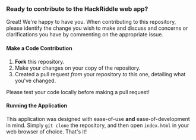### Ready to contribute to the HackRiddle web app?
Great! We're happy to have you. When contributing to this repository, please identify the change you wish to make and discuss and concerns or clarifications you have by commenting on the appropriate issue.

#### Make a Code Contribution
1. **Fork** this repository. 
2. Make your changes on your copy of the repository.
3. Created a pull request _from_ your repository _to_ this one, detailing what you've changed.

Please test your code locally before making a pull request! 

#### Running the Application
This application was designed with ease-of-use **and** ease-of-development in mind. Simply `git clone` the repository, and then open `index.html` in your web browser of choice. That's it! 
